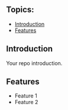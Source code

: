 ## Topics:
- [Introduction](#introduction)
- [Features](#features)

## Introduction
Your repo introduction.

## Features
- Feature 1
- Feature 2

